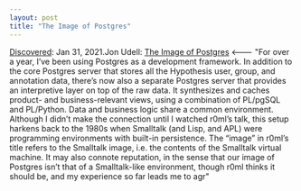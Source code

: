 ```yaml
---
layout: post
title: "The Image of Postgres"
---
```

[Discovered](http://rolandtanglao.com/2020/07/29/p1-blogthis-checkvist-list-links-to-blog/): Jan 31, 2021.Jon Udell: [The Image of Postgres](https://blog.jonudell.net/2021/01/24/the-image-of-postgres/) <--- "For over a year, I’ve been using Postgres as a development framework. In addition to the core Postgres server that stores all the Hypothesis user, group, and annotation data, there’s now also a separate Postgres server that provides an interpretive layer on top of the raw data. It synthesizes and caches product- and business-relevant views, using a combination of PL/pgSQL and PL/Python. Data and business logic share a common environment. Although I didn’t make the connection until I watched r0ml’s talk, this setup harkens back to the 1980s when Smalltalk (and Lisp, and APL) were programming environments with built-in persistence. The “image” in r0ml’s title refers to the Smalltalk image, i.e. the contents of the Smalltalk virtual machine. It may also connote reputation, in the sense that our image of Postgres isn’t that of a Smalltalk-like environment, though r0ml thinks it should be, and my experience so far leads me to agr"

